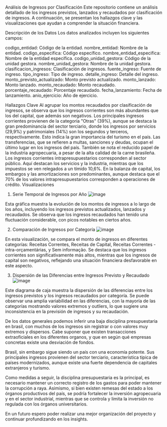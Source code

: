 Análisis de Ingresos por Clasificación
Este repositorio contiene un análisis detallado de los ingresos previstos, lanzados y recaudados por clasificación de ingresos. A continuación, se presentan los hallazgos clave y las visualizaciones que ayudan a comprender la situación financiera.

Descripción de los Datos
Los datos analizados incluyen los siguientes campos:

codigo_entidad: Código de la entidad.
nombre_entidad: Nombre de la entidad.
codigo_especifica: Código específico.
nombre_entidad_especifica: Nombre de la entidad específica.
codigo_unidad_gestora: Código de la unidad gestora.
nombre_unidad_gestora: Nombre de la unidad gestora.
clasificacion_ingresos: Clasificación de ingresos.
fuente_ingreso: Fuente de ingreso.
tipo_ingreso: Tipo de ingreso.
detalle_ingreso: Detalle del ingreso.
monto_previsto_actualizado: Monto previsto actualizado.
monto_lanzado: Monto lanzado.
monto_recaudado: Monto recaudado.
porcentaje_recaudado: Porcentaje recaudado.
fecha_lanzamiento: Fecha de lanzamiento.
anio_ejercicio: Año de ejercicio.


Hallazgos Clave
Al agrupar los montos recaudados por clasificación de ingresos, se observa que los ingresos corrientes son más abundantes que los del capital, que además son negativos.
Los principales ingresos corrientes provienen de la categoría "Otras" (39%), aunque se destaca la gran predominancia del sector terciario, donde los ingresos por servicios (29,9%) y patrimoniales (14%) son los segundos y terceros, respectivamente. Esto indica la gran importancia del turismo en el país. Las transferencias, que se refieren a multas, sanciones y deudas, ocupan el último lugar en los ingresos del país. También se nota el reducido papel de la industria agropecuaria, a pesar de la alta calidad de la carne brasileña.
Los ingresos corrientes intrapresupuestarios corresponden al sector público. Aquí destacan los servicios y la industria, mientras que los impuestos se ven relegados a un tímido 10,6%.
En la balanza de capital, los embargos y las amortizaciones son predominantes, aunque destaca que el 70% de los valores intrapresupuestarios corresponden a operaciones de crédito.
Visualizaciones
1. Serie Temporal de Ingresos por Año
![image](https://github.com/user-attachments/assets/20b00ddf-c775-4ff0-b12b-0ac1ea46476d)

Esta gráfica muestra la evolución de los montos de ingresos a lo largo de los años, incluyendo los ingresos previstos actualizados, lanzados y recaudados. Se observa que los ingresos recaudados han tenido una fluctuación considerable, con picos notables en ciertos años.

2. Comparación de Ingresos por Categoría
![image](https://github.com/user-attachments/assets/b97eb1b2-713c-4eb0-a0f0-55b35a73bb80)

En esta visualización, se compara el monto de ingresos en diferentes categorías: Receitas Correntes, Receitas de Capital, Receitas Correntes - intra-orçamentárias, y Sem informação. Se destaca que los ingresos corrientes son significativamente más altos, mientras que los ingresos de capital son negativos, reflejando una situación financiera desfavorable en este aspecto.

3. Dispersión de las Diferencias entre Ingresos Previsto y Recaudado
![image](https://github.com/user-attachments/assets/599506b4-4663-4ee3-a269-c6f23b59f761)

Este diagrama de caja muestra la dispersión de las diferencias entre los ingresos previstos y los ingresos recaudados por categoría. Se puede observar una amplia variabilidad en las diferencias, con la mayoría de las categorías mostrando valores extremos y outliers, lo que sugiere una inconsistencia en la previsión de ingresos y su recaudación.


De los datos generales podemos inferir una baja disciplina presupuestaria en brasil, con muchos de los ingresos sin registrar o con valores muy extremos y dispersos. Cabe suponer que existen transacciones extraoficiales en los diferentes organos, y que en según qué empresas concretas existe una desviación de fondos.

Brasil, sin embargo sigue siendo un país con una economía potente. Sus principales ingresos provienen del sector terciario, característica tipica de países modernizados, aunque existe una fuerte dependencia de capitales extranjeros y turismo.

Como medidas a seguir, la disciplina presupuestaria es la principal, es necesario mantener un correcto registro de los gastos para poder mantener la corrupción a raya. Asimismo, si bien existen remesas del estado a los órganos productivos del país, se podría fortalecer la inversión agropecuaria y en el sector industrial, mientras que se controla y limita la inversión no regulada con los órganos universitarios.


En un futuro espero poder realizar una mejor organización del proyecto y continuar profundizando en los insights.
